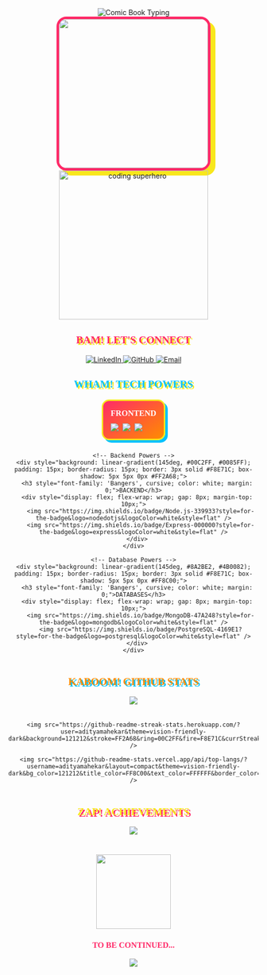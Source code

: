 <!-- COMIC BOOK COVER STYLE HEADER -->
<div align="center">
  <img src="https://readme-typing-svg.demolab.com?font=Bangers&size=50&duration=3000&pause=500&color=F8E71C&background=FF2A6800&center=true&vCenter=true&width=800&lines=KAPOW!+I'M+ADITYA;FULL+STACK+HERO;CODE+CRUSADER;BUGS+BUSTER" alt="Comic Book Typing" />
</div>

<!-- PROFILE IMAGE WITH COMIC EFFECT -->
<div align="center">
  <img height="300" src="https://i.postimg.cc/MZNc6rc8/download-removebg-preview.png" style="border:5px solid #FF2A68; border-radius: 20px; box-shadow: 10px 10px 0px #F8E71C;" />
  <img height="300" src="https://media.giphy.com/media/Ll22OhMLAlVDb8UQWe/giphy.gif" alt="coding superhero" />
</div>

<!-- POW! CONNECTION BADGES -->
<div align="center">
  <h2 style="font-family: 'Bangers', cursive; color: #FF2A68; text-shadow: 3px 3px 0px #F8E71C;">BAM! LET'S CONNECT</h2>
  <a href="https://www.linkedin.com/in/aditya-mahekar">
    <img src="https://img.shields.io/badge/-LINKEDIN-0A66C2?style=for-the-badge&logo=linkedin&logoColor=white&labelColor=121212&style=flat&color=white" alt="LinkedIn" />
  </a>
  <a href="https://github.com/adityamahekar">
    <img src="https://img.shields.io/badge/-GITHUB-121212?style=for-the-badge&logo=github&logoColor=white&labelColor=121212&style=flat&color=white" alt="GitHub" />
  </a>
  <a href="mailto:your-email@example.com">
    <img src="https://img.shields.io/badge/-EMAIL-FF2A68?style=for-the-badge&logo=gmail&logoColor=white&labelColor=121212&style=flat&color=white" alt="Email" />
  </a>
</div>

<!-- COMIC PANEL STYLE SKILLS SECTION -->
<div align="center">
  <h2 style="font-family: 'Bangers', cursive; color: #00C2FF; text-shadow: 3px 3px 0px #F8E71C;">WHAM! TECH POWERS</h2>
  
  <div style="display: flex; flex-wrap: wrap; justify-content: center; gap: 10px; max-width: 800px;">
    <!-- Frontend Powers -->
    <div style="background: linear-gradient(145deg, #FF2A68, #FF8C00); padding: 15px; border-radius: 15px; border: 3px solid #F8E71C; box-shadow: 5px 5px 0px #00C2FF;">
      <h3 style="font-family: 'Bangers', cursive; color: white; margin: 0;">FRONTEND</h3>
      <div style="display: flex; flex-wrap: wrap; gap: 8px; margin-top: 10px;">
        <img src="https://img.shields.io/badge/React-61DAFB?style=for-the-badge&logo=react&logoColor=black&style=flat" />
        <img src="https://img.shields.io/badge/TypeScript-3178C6?style=for-the-badge&logo=typescript&logoColor=white&style=flat" />
        <img src="https://img.shields.io/badge/JavaScript-F7DF1E?style=for-the-badge&logo=javascript&logoColor=black&style=flat" />
      </div>
    </div>
    
    <!-- Backend Powers -->
    <div style="background: linear-gradient(145deg, #00C2FF, #0085FF); padding: 15px; border-radius: 15px; border: 3px solid #F8E71C; box-shadow: 5px 5px 0px #FF2A68;">
      <h3 style="font-family: 'Bangers', cursive; color: white; margin: 0;">BACKEND</h3>
      <div style="display: flex; flex-wrap: wrap; gap: 8px; margin-top: 10px;">
        <img src="https://img.shields.io/badge/Node.js-339933?style=for-the-badge&logo=nodedotjs&logoColor=white&style=flat" />
        <img src="https://img.shields.io/badge/Express-000000?style=for-the-badge&logo=express&logoColor=white&style=flat" />
      </div>
    </div>
    
    <!-- Database Powers -->
    <div style="background: linear-gradient(145deg, #8A2BE2, #4B0082); padding: 15px; border-radius: 15px; border: 3px solid #F8E71C; box-shadow: 5px 5px 0px #FF8C00;">
      <h3 style="font-family: 'Bangers', cursive; color: white; margin: 0;">DATABASES</h3>
      <div style="display: flex; flex-wrap: wrap; gap: 8px; margin-top: 10px;">
        <img src="https://img.shields.io/badge/MongoDB-47A248?style=for-the-badge&logo=mongodb&logoColor=white&style=flat" />
        <img src="https://img.shields.io/badge/PostgreSQL-4169E1?style=for-the-badge&logo=postgresql&logoColor=white&style=flat" />
      </div>
    </div>
  </div>
</div>

<!-- COMIC-STYLE STATS PANELS -->
<div align="center">
  <h2 style="font-family: 'Bangers', cursive; color: #FF8C00; text-shadow: 3px 3px 0px #00C2FF; margin-top: 30px;">KABOOM! GITHUB STATS</h2>
  
  <div style="display: flex; flex-wrap: wrap; justify-content: center; gap: 20px; max-width: 1000px;">
    <img src="https://github-readme-stats.vercel.app/api?username=adityamahekar&show_icons=true&theme=vision-friendly-dark&bg_color=121212&title_color=00C2FF&text_color=FFFFFF&icon_color=FF2A68&border_color=F8E71C&border_radius=15&border_width=3" />
    
    <img src="https://github-readme-streak-stats.herokuapp.com/?user=adityamahekar&theme=vision-friendly-dark&background=121212&stroke=FF2A68&ring=00C2FF&fire=F8E71C&currStreakNum=FFFFFF&sideNums=FFFFFF&currStreakLabel=FF8C00&border=F8E71C&border_radius=15" />
    
    <img src="https://github-readme-stats.vercel.app/api/top-langs/?username=adityamahekar&layout=compact&theme=vision-friendly-dark&bg_color=121212&title_color=FF8C00&text_color=FFFFFF&border_color=F8E71C&border_radius=15&border_width=3" />
  </div>
</div>

<!-- ACHIEVEMENTS COMIC STRIP -->
<div align="center">
  <h2 style="font-family: 'Bangers', cursive; color: #F8E71C; text-shadow: 3px 3px 0px #FF2A68; margin-top: 30px;">ZAP! ACHIEVEMENTS</h2>
  <img src="https://github-profile-trophy.vercel.app/?username=adityamahekar&theme=onedark&margin-w=15&no-frame=true&row=2&column=4&title=Stars,Commit,PR,Repo" />
</div>

<!-- COMIC BOOK FOOTER -->
<div align="center" style="margin-top: 40px;">
  <img src="https://media.giphy.com/media/XEZE9JYPldYV2nQ0Vt/giphy.gif" width="150" />
  <h3 style="font-family: 'Bangers', cursive; color: #FF2A68;">TO BE CONTINUED...</h3>
  <img src="https://komarev.com/ghpvc/?username=adityamahekar&label=COMIC+READERS&color=FF2A68&style=for-the-badge" />
</div>
